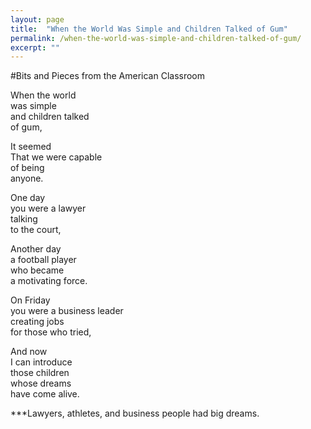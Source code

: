 ```yaml
---
layout: page
title:  "When the World Was Simple and Children Talked of Gum"
permalink: /when-the-world-was-simple-and-children-talked-of-gum/
excerpt: ""
---
```


#Bits and Pieces from the American Classroom

When the world  
was simple  
and children talked  
of gum,  

It seemed  
That we were capable  
of being  
anyone.  

One day  
you were a lawyer  
talking  
to the court,  

Another day  
a football player  
who became  
a motivating force.  

On Friday  
you were a business leader  
creating jobs  
for those who tried,  

And now  
I can introduce  
those children  
whose dreams  
have come alive.  

***Lawyers, athletes, and business people had big dreams.  

